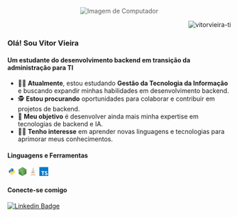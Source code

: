 <p align="center">
  <img src="https://cdn.leonardo.ai/users/dacb4424-62a2-41f0-8f18-a4dc196a8f90/generations/f27fe477-741f-413c-93a9-cb4e45c0a54a/Graphic_Design_imagem_de_computador_fazendo_contas_em_programa_1.jpg?w=512" alt="Imagem de Computador" width="300" style="opacity: 0.7;"/>
</p>


<p align="right"><img src="https://komarev.com/ghpvc/?username=vitorvieira-ti&label=Visualizações%20do%20Perfil&color=0e75b6&style=flat" alt="vitorvieira-ti" /> </p>

### Olá! Sou Vitor Vieira
#### Um estudante do desenvolvimento backend em transição da administração para TI

- 👨‍💻 **Atualmente**, estou estudando **Gestão da Tecnologia da Informação** e buscando expandir minhas habilidades em desenvolvimento backend.
- 🕵️ **Estou procurando** oportunidades para colaborar e contribuir em projetos de backend.
- 🎯 **Meu objetivo** é desenvolver ainda mais minha expertise em tecnologias de backend e IA.
- 👨‍🎓 **Tenho interesse** em aprender novas linguagens e tecnologias para aprimorar meus conhecimentos.

#### Linguagens e Ferramentas
<code><img height="20" src="https://raw.githubusercontent.com/github/explore/80688e429a7d4ef2fca1e82350fe8e3517d3494d/topics/python/python.png"></code>
<code><img height="20" src="https://raw.githubusercontent.com/github/explore/80688e429a7d4ef2fca1e82350fe8e3517d3494d/topics/nodejs/nodejs.png"></code>
<code><img height="20" src="https://raw.githubusercontent.com/github/explore/80688e429a7d4ef2fca1e82350fe8e3517d3494d/topics/java/java.png"></code>
<code><img height="20" src="https://raw.githubusercontent.com/github/explore/80688e429a7d4ef2fca1e82350fe8e3517d3494d/topics/typescript/typescript.png"></code>

#### Conecte-se comigo

[![Linkedin Badge](https://img.shields.io/badge/-LinkedIn-blue?style=flat-square&logo=Linkedin&logoColor=white)](https://www.linkedin.com/in/vitor-vieira-ti/)

<br />
